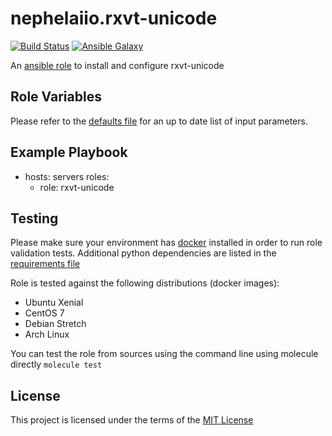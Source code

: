 # nephelaiio.rxvt-unicode

[![Build Status](https://travis-ci.org/nephelaiio/ansible-role-rxvt-unicode.svg?branch=master)](https://travis-ci.org/nephelaiio/ansible-role-rxvt-unicode)
[![Ansible Galaxy](http://img.shields.io/badge/ansible--galaxy-systemd--service-blue.svg)](https://galaxy.ansible.com/nephelaiio/rxvt-unicode/)

An [ansible role](https://galaxy.ansible.com/nephelaiio/rxvt-unicode) to install and configure rxvt-unicode

## Role Variables

Please refer to the [defaults file](/defaults/main.yml) for an up to date list of input parameters.

## Example Playbook

- hosts: servers
  roles:
     - role: rxvt-unicode

## Testing

Please make sure your environment has [docker](https://www.docker.com) installed in order to run role validation tests. Additional python dependencies are listed in the [requirements file](/requirements.txt)

Role is tested against the following distributions (docker images):
  * Ubuntu Xenial
  * CentOS 7
  * Debian Stretch
  * Arch Linux

You can test the role from sources using the command line using molecule directly ` molecule test `

## License

This project is licensed under the terms of the [MIT License](/LICENSE)
